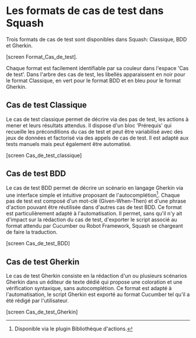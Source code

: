 # Les formats de cas de test dans Squash

Trois formats de cas de test sont disponibles dans Squash: Classique, BDD et Gherkin.

[screen Format_Cas_de_test]. 

Chaque format est facilement identifiable par sa couleur dans l'espace 'Cas de test'. Dans l'arbre des cas de test, les libellés apparaissent en noir pour le format Classique, en vert pour le format BDD et en bleu pour le format Gherkin.

## Cas de test Classique
Le cas de test classique permet de décrire via des pas de test, les actions à mener et leurs résultats attendus.
Il dispose d'un bloc 'Prérequis' qui recueille les préconditions du cas de test et peut être variabilisé avec des jeux de données et factorisé via des appels de cas de test.
Il est adapté aux tests manuels mais peut également être automatisé.

[screen Cas_de_test_classique]

## Cas de test BDD
Le cas de test BDD permet de décrire un scénario en langage Gherkin via une interface simple et intuitive proposant de l'autocomplétion[^1]. Chaque pas de test est composé d'un mot-clé (Given-When-Then) et d'une phrase d'action pouvant être réutilisée dans d'autres cas de test BDD.
Ce format est particulièrement adapté à l'automatisation. Il permet, sans qu'il n'y ait d'impact sur la rédaction du cas de test, d'exporter le script associé au format attendu par Cucumber ou Robot Framework, Squash se chargeant de faire la traduction. 

[screen Cas_de_test_BDD]

## Cas de test Gherkin
Le cas de test Gherkin consiste en la rédaction d'un ou plusieurs scénarios Gherkin dans un éditeur de texte dédié qui propose une coloration et une vérification syntaxique, sans autocomplétion.
Ce format est adapté à l'automatisation, le script Gherkin est exporté au format Cucumber tel qu'il a été rédigé par l'utilisateur. 

[screen Cas_de_test_Gherkin]

[^1]: Disponible via le plugin Bibliothèque d'actions.
<!--stackedit_data:
eyJoaXN0b3J5IjpbMTUxMjExOTMxMSwtMTU0NjY1ODM2NSwtMT
U2ODkxODA4MSwtNDcxMTg1OTEsLTMwMTExMTM2MywxNDA4MDMz
MDQ0LC0xODIzNjkxODI3LC04NTQxOTgxOTIsMjQ2Mjc3NzYwLD
EzNjkzMzM0MDgsMTc5NTIzMTAyMywtMzg3Njg2Mzg0LDIwMzYx
Nzg4MzEsMjA4NzYzMTA0LDI1NTU1MzIxOSwtMTA2NTU2MDkyMS
wtMTQ1NTA0MDQyNywxMDkxMTM0OTI5LDMwMjk0NDkwNiwtMjI0
NTUzMjJdfQ==
-->

